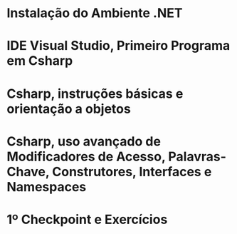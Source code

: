 # Instalação do Ambiente .NET
# IDE Visual Studio, Primeiro Programa em Csharp
# Csharp, instruções básicas e orientação a objetos
# Csharp, uso avançado de Modificadores de Acesso, Palavras-Chave, Construtores, Interfaces e Namespaces
# 1º Checkpoint e Exercícios